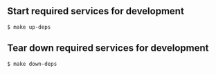 ## Start required services for development

```
$ make up-deps
```

## Tear down required services for development

```
$ make down-deps
```